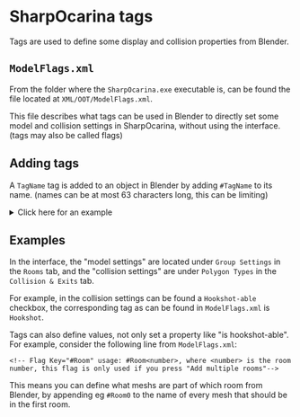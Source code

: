 # SharpOcarina tags

Tags are used to define some display and collision properties from Blender.

## `ModelFlags.xml`

From the folder where the `SharpOcarina.exe` executable is, can be found the file located at `XML/OOT/ModelFlags.xml`.

This file describes what tags can be used in Blender to directly set some model and collision settings in SharpOcarina, without using the interface. (tags may also be called flags)

## Adding tags

A `TagName` tag is added to an object in Blender by adding `#TagName` to its name. (names can be at most 63 characters long, this can be limiting)

<details>
<summary>Click here for an example</summary>
This adds `BackfaceCulling` and `Camera0` tags to the Cube, and the `Camera1` tag to the Plane:

![example tags in Blender (2.79)](https://421.es/doyu/1jmulc)
</details>

## Examples

In the interface, the "model settings" are located under `Group Settings` in the `Rooms` tab, and the "collision settings" are under `Polygon Types` in the `Collision & Exits` tab.

For example, in the collision settings can be found a `Hookshot-able` checkbox, the corresponding tag as can be found in `ModelFlags.xml` is `Hookshot`.

Tags can also define values, not only set a property like "is hookshot-able". For example, consider the following line from `ModelFlags.xml`:

```<!-- Flag Key="#Room" usage: #Room<number>, where <number> is the room number, this flag is only used if you press "Add multiple rooms"-->```

This means you can define what meshs are part of which room from Blender, by appending eg `#Room0` to the name of every mesh that should be in the first room.
